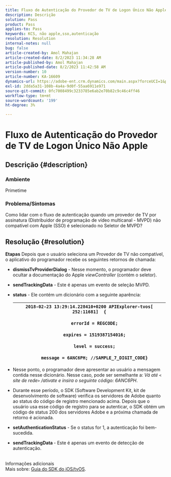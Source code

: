 ```yaml
---
title: Fluxo de Autenticação do Provedor de TV de Logon Único Não Apple
description: Descrição
solution: Pass
product: Pass
applies-to: Pass
keywords: KCS, não apple,sso,autenticação
resolution: Resolution
internal-notes: null
bug: false
article-created-by: Amol Mahajan
article-created-date: 8/2/2023 11:34:28 AM
article-published-by: Amol Mahajan
article-published-date: 8/2/2023 11:42:58 AM
version-number: 10
article-number: KA-16609
dynamics-url: https://adobe-ent.crm.dynamics.com/main.aspx?forceUCI=1&pagetype=entityrecord&etn=knowledgearticle&id=3141f489-2831-ee11-bdf3-6045bd006b3d
exl-id: 2dda5a31-108b-4a4a-9d0f-55aa6911e971
source-git-commit: 0fc7008499c3233785e6ab2e70b82c9c46c4ff46
workflow-type: tm+mt
source-wordcount: '199'
ht-degree: 3%

---
```


# Fluxo de Autenticação do Provedor de TV de Logon Único Não Apple

## Descrição {#description}


### <b>Ambiente</b>

Primetime



### <b>Problema/Sintomas</b>

Como lidar com o fluxo de autenticação quando um provedor de TV por assinatura (Distribuidor de programação de vídeo multicanal - MVPD) não compatível com Apple (SSO) é selecionado no Seletor de MVPD?


## Resolução {#resolution}

<b>Etapas</b>
Depois que o usuário seleciona um Provedor de TV não compatível, o aplicativo do programador recebe os seguintes retornos de chamada:

- <b>dismissTvProviderDialog</b> - Nesse momento, o programador deve ocultar a documentação do Apple *viewController* (contém o seletor).
- <b>sendTrackingData</b> - Este é apenas um evento de seleção MVPD.
- <b>status</b> - Ele contém um dicionário com a seguinte aparência:

  | `2018-02-23 13:29:14.228410+0200 APIExplorer-tvos[ 252:11681]  {`<br><br>`    errorId = REGCODE;`<br><br>`    expires = 1519387154016;`<br><br>`    level = success;`<br><br>`    message = 6ANC6PH; //SAMPLE_7_DIGIT_CODE}` |
  | --- |


- Nesse ponto, o programador deve apresentar ao usuário a mensagem contida nesse dicionário. Nesse caso, pode ser semelhante a: *Vá até `<` site de rede`>` /ativate e insira o seguinte código: 6ANC6PH*.
- Durante esse período, o SDK (Software Development Kit, kit de desenvolvimento de software) verifica os servidores de Adobe quanto ao status do código de registro mencionado acima. Depois que o usuário usa esse código de registro para se autenticar, o SDK obtém um código de status 200 dos servidores Adobe e a próxima chamada de retorno é acionada.


- <b>setAuthenticationStatus</b> - Se o status for 1, a autenticação foi bem-sucedida.


- <b>sendTrackingData </b>- Este é apenas um evento de detecção de autenticação.

<br>Informações adicionais<br>
Mais sobre: [Guia do SDK do iOS/tvOS](https://experienceleague.adobe.com/docs/primetime/authentication/programmer-integration-guide/accessenabler-sdk/ios-sdk/iostvos-sdk-cookbook.html?lang=en#create_dev).
